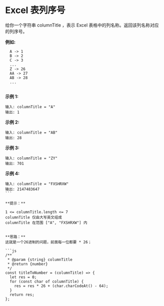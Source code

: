 # Excel 表列序号

给你一个字符串 columnTitle ，表示 Excel 表格中的列名称。返回该列名称对应的列序号。

**例如:**

```
  A -> 1
  B -> 2
  C -> 3
  ...
  Z -> 26
  AA -> 27
  AB -> 28 
  ...
 
```

**示例 1:**

```
输入: columnTitle = "A"
输出: 1
```

**示例 2:**

```
输入: columnTitle = "AB"
输出: 28
```

**示例 3:**

```
输入: columnTitle = "ZY"
输出: 701
```

**示例 4:**

```
输入: columnTitle = "FXSHRXW"
输出: 2147483647
``` 

**提示：**

1 <= columnTitle.length <= 7
columnTitle 仅由大写英文组成
columnTitle 在范围 ["A", "FXSHRXW"] 内


**思路：**
这就是一个26进制的问题，前面每一位都要 * 26；

```js
/**
 * @param {string} columnTitle
 * @return {number}
 */
const titleToNumber = (columnTitle) => {
  let res = 0;
  for (const char of columnTitle) {
    res = res * 26 + (char.charCodeAt() - 64);
  }
  return res;
};
```
